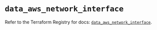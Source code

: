 # `data_aws_network_interface`

Refer to the Terraform Registry for docs: [`data_aws_network_interface`](https://registry.terraform.io/providers/hashicorp/aws/3.76.1/docs/data-sources/network_interface).
